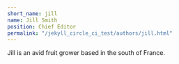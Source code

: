 ```yaml
---
short_name: jill
name: Jill Smith
position: Chief Editor
permalink: "/jekyll_circle_ci_test/authors/jill.html"
---
```

Jill is an avid fruit grower based in the south of France.